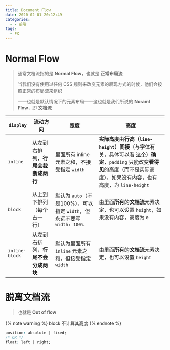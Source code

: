 ```yaml
---
title: Document Flow
date: 2020-02-01 20:12:49
categories:
  - - 前端
tags:
  - FX
---
```


# Normal Flow

> 通常文档流指的是 **Normal Flow**，也就是 **正常布局流**
> 
> 当我们没有使用过任何 CSS 规则来改变元素的展现方式的时候，他们会按照正常的布局流来组织
> 
> ——也就是默认情况下的元素布局——这也就是我们所说的 **Noraml Flow**，即 **文档流**

| `display` | 流动方向 | 宽度 | 高度 |
| --- | --- | --- | --- |
| `inline` | 从左到右排列，**行尾会截断成两行** | 里面所有 inline 元素之和，不接受指定 `width` | **实际高度**由**行高（`line-height`）间接**（与字体有关，具体可以看 [这个](https://zhuanlan.zhihu.com/p/25808995?group_id=825729887779307520)）**确定**，`padding` 只能改变**看得见**的高度（而不是实际高度），如果没有内容，也有高度，为 `line-height` |
| `block` | 从上到下排列（每个占一行） | 默认为 `auto`（不是100%），可以指定 `width`，但永远不要写 `width: 100%` | 由里面**所有**的**文档流**元素决定，也可以设置 `height`，如果没有内容，高度为 `0`
| `inline-block` | 从左到右排列，**行尾不会分成两块** | 默认为里面所有 `inline` 元素之和，但接受指定 `width` | 由里面**所有**的**文档流**元素决定，也可以设置 `height` |

# 脱离文档流

> 也就是 **Out of flow**

{% note warning %}
block 不计算其高度
{% endnote %}

```css
position: absolute | fixed;
/* OR */
float: left | right;
```
